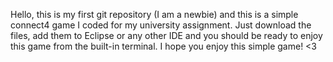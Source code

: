 Hello, this is my first git repository (I am a newbie) and this is a simple connect4 game I coded for my university assignment.
Just download the files, add them to Eclipse or any other IDE and you should be ready to enjoy this game from the built-in terminal. I hope you enjoy this simple game! <3 
